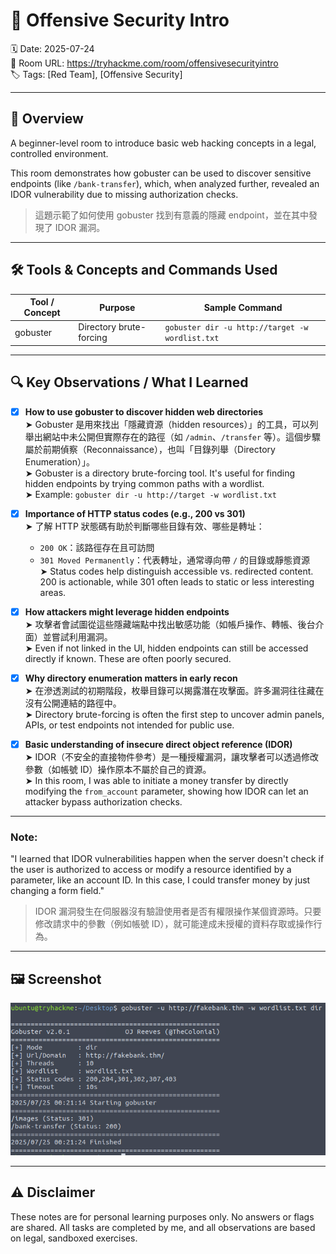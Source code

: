 # 🧠 Offensive Security Intro  
🗓️ Date: 2025-07-24  
🔗 Room URL: https://tryhackme.com/room/offensivesecurityintro  
🏷️ Tags: [Red Team], [Offensive Security]

---

## 🧭 Overview  
A beginner-level room to introduce basic web hacking concepts in a legal, controlled environment.

This room demonstrates how gobuster can be used to discover sensitive endpoints (like `/bank-transfer`), which, when analyzed further, revealed an IDOR vulnerability due to missing authorization checks.  

> 這題示範了如何使用 gobuster 找到有意義的隱藏 endpoint，並在其中發現了 IDOR 漏洞。

---

## 🛠 Tools & Concepts and Commands Used

| Tool / Concept      | Purpose                  | Sample Command                                 |
|-----------|--------------------------|------------------------------------------------|
| gobuster  | Directory brute-forcing  | `gobuster dir -u http://target -w wordlist.txt` |

---

## 🔍 Key Observations / What I Learned

- [x] **How to use gobuster to discover hidden web directories**  
  ➤ Gobuster 是用來找出「隱藏資源（hidden resources）」的工具，可以列舉出網站中未公開但實際存在的路徑（如 `/admin`、`/transfer` 等）。這個步驟屬於前期偵察（Reconnaissance），也叫「目錄列舉（Directory Enumeration）」。  
  ➤ Gobuster is a directory brute-forcing tool. It's useful for finding hidden endpoints by trying common paths with a wordlist.  
  ➤ Example: `gobuster dir -u http://target -w wordlist.txt`

- [x] **Importance of HTTP status codes (e.g., 200 vs 301)**  
  ➤ 了解 HTTP 狀態碼有助於判斷哪些目錄有效、哪些是轉址：  
    - `200 OK`：該路徑存在且可訪問  
    - `301 Moved Permanently`：代表轉址，通常導向帶 `/` 的目錄或靜態資源  
  ➤ Status codes help distinguish accessible vs. redirected content. 200 is actionable, while 301 often leads to static or less interesting areas.

- [x] **How attackers might leverage hidden endpoints**  
  ➤ 攻擊者會試圖從這些隱藏端點中找出敏感功能（如帳戶操作、轉帳、後台介面）並嘗試利用漏洞。  
  ➤ Even if not linked in the UI, hidden endpoints can still be accessed directly if known. These are often poorly secured.

- [x] **Why directory enumeration matters in early recon**  
  ➤ 在滲透測試的初期階段，枚舉目錄可以揭露潛在攻擊面。許多漏洞往往藏在沒有公開連結的路徑中。  
  ➤ Directory brute-forcing is often the first step to uncover admin panels, APIs, or test endpoints not intended for public use.

- [x] **Basic understanding of insecure direct object reference (IDOR)**  
  ➤ IDOR（不安全的直接物件參考）是一種授權漏洞，讓攻擊者可以透過修改參數（如帳號 ID）操作原本不屬於自己的資源。  
  ➤ In this room, I was able to initiate a money transfer by directly modifying the `from_account` parameter, showing how IDOR can let an attacker bypass authorization checks.

---

### Note:
 "I learned that IDOR vulnerabilities happen when the server doesn't check if the user is authorized to access or modify a resource identified by a parameter, like an account ID. In this case, I could transfer money by just changing a form field."

> IDOR 漏洞發生在伺服器沒有驗證使用者是否有權限操作某個資源時。只要修改請求中的參數（例如帳號 ID），就可能達成未授權的資料存取或操作行為。

---

## 🖼️ Screenshot

![Result](Screenshot.png)

---

## ⚠ Disclaimer

These notes are for personal learning purposes only. No answers or flags are shared. All tasks are completed by me, and all observations are based on legal, sandboxed exercises.
